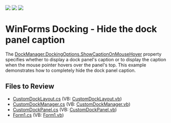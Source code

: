 <!-- default badges list -->
![](https://img.shields.io/endpoint?url=https://codecentral.devexpress.com/api/v1/VersionRange/128616289/13.1.4%2B)
[![](https://img.shields.io/badge/Open_in_DevExpress_Support_Center-FF7200?style=flat-square&logo=DevExpress&logoColor=white)](https://supportcenter.devexpress.com/ticket/details/E1940)
[![](https://img.shields.io/badge/📖_How_to_use_DevExpress_Examples-e9f6fc?style=flat-square)](https://docs.devexpress.com/GeneralInformation/403183)
<!-- default badges end -->

# WinForms Docking - Hide the dock panel caption

The [DockManager.DockingOptions.ShowCaptionOnMouseHover](https://docs.devexpress.com/WindowsForms/DevExpress.XtraBars.Docking.DockingOptions.ShowCaptionOnMouseHover) property specifies whether to display a dock panel's caption or to display the caption when the mouse pointer hovers over the panel's top. This example demonstrates how to completely hide the dock panel caption.


## Files to Review

* [CustomDockLayout.cs](./CS/WindowsApplication81/CustomDockLayout.cs) (VB: [CustomDockLayout.vb](./VB/WindowsApplication81/CustomDockLayout.vb))
* [CustomDockManager.cs](./CS/WindowsApplication81/CustomDockManager.cs) (VB: [CustomDockManager.vb](./VB/WindowsApplication81/CustomDockManager.vb))
* [CustomDockPanel.cs](./CS/WindowsApplication81/CustomDockPanel.cs) (VB: [CustomDockPanel.vb](./VB/WindowsApplication81/CustomDockPanel.vb))
* [Form1.cs](./CS/WindowsApplication81/Form1.cs) (VB: [Form1.vb](./VB/WindowsApplication81/Form1.vb))
